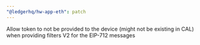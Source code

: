 ```yaml
---
"@ledgerhq/hw-app-eth": patch
---
```


Allow token to not be provided to the device (might not be existing in CAL) when providing filters V2 for the EIP-712 messages
